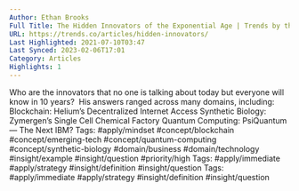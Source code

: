 ```yaml
---
Author: Ethan Brooks
Full Title: The Hidden Innovators of the Exponential Age | Trends by the Hustle
URL: https://trends.co/articles/hidden-innovators/
Last Highlighted: 2021-07-10T03:47
Last Synced: 2023-02-06T17:01
Category: Articles
Highlights: 1
---
```

Who are the innovators that no one is talking about today but everyone will know in 10 years?  His answers ranged across many domains, including:  Blockchain: Helium’s Decentralized Internet Access Synthetic Biology: Zymergen’s Single Cell Chemical Factory Quantum Computing: PsiQuantum — The Next IBM?
Tags: #apply/mindset #concept/blockchain #concept/emerging-tech #concept/quantum-computing #concept/synthetic-biology #domain/business #domain/technology #insight/example #insight/question #priority/high
Tags: #apply/immediate #apply/strategy #insight/definition #insight/question
Tags: #apply/immediate #apply/strategy #insight/definition #insight/question